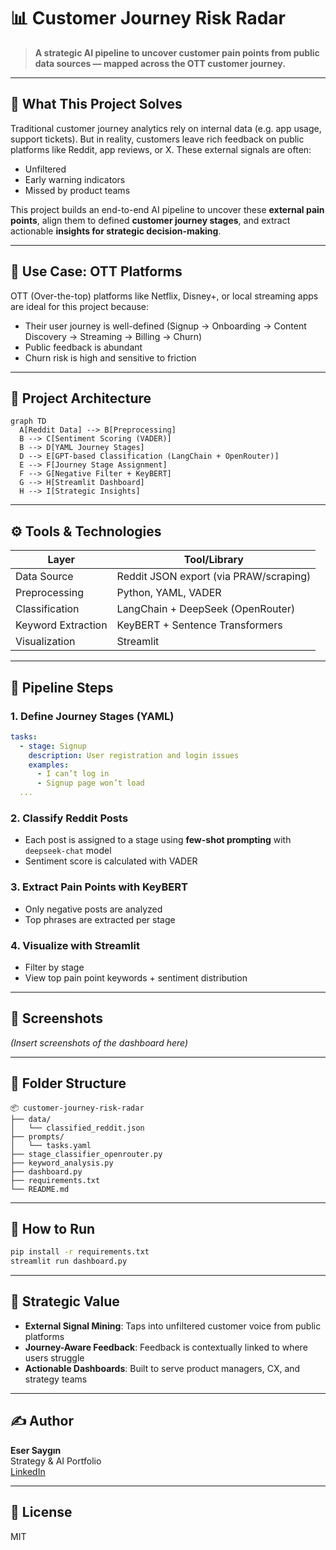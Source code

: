 # 📊 Customer Journey Risk Radar

> **A strategic AI pipeline to uncover customer pain points from public data sources — mapped across the OTT customer journey.**

---

## 🧠 What This Project Solves

Traditional customer journey analytics rely on internal data (e.g. app usage, support tickets). But in reality, customers leave rich feedback on public platforms like Reddit, app reviews, or X. These external signals are often:
- Unfiltered
- Early warning indicators
- Missed by product teams

This project builds an end-to-end AI pipeline to uncover these **external pain points**, align them to defined **customer journey stages**, and extract actionable **insights for strategic decision-making**.

---

## 🎯 Use Case: OTT Platforms

OTT (Over-the-top) platforms like Netflix, Disney+, or local streaming apps are ideal for this project because:
- Their user journey is well-defined (Signup → Onboarding → Content Discovery → Streaming → Billing → Churn)
- Public feedback is abundant
- Churn risk is high and sensitive to friction

---

## 🧱 Project Architecture

```mermaid
graph TD
  A[Reddit Data] --> B[Preprocessing]
  B --> C[Sentiment Scoring (VADER)]
  B --> D[YAML Journey Stages]
  D --> E[GPT-based Classification (LangChain + OpenRouter)]
  E --> F[Journey Stage Assignment]
  F --> G[Negative Filter + KeyBERT]
  G --> H[Streamlit Dashboard]
  H --> I[Strategic Insights]
```

---

## ⚙️ Tools & Technologies

| Layer            | Tool/Library                            |
|------------------|-----------------------------------------|
| Data Source      | Reddit JSON export (via PRAW/scraping) |
| Preprocessing    | Python, YAML, VADER                     |
| Classification   | LangChain + DeepSeek (OpenRouter)      |
| Keyword Extraction | KeyBERT + Sentence Transformers      |
| Visualization    | Streamlit                              |

---

## 🧪 Pipeline Steps

### 1. Define Journey Stages (YAML)
```yaml
tasks:
  - stage: Signup
    description: User registration and login issues
    examples:
      - I can’t log in
      - Signup page won’t load
  ...
```

### 2. Classify Reddit Posts
- Each post is assigned to a stage using **few-shot prompting** with `deepseek-chat` model
- Sentiment score is calculated with VADER

### 3. Extract Pain Points with KeyBERT
- Only negative posts are analyzed
- Top phrases are extracted per stage

### 4. Visualize with Streamlit
- Filter by stage
- View top pain point keywords + sentiment distribution

---

## 📸 Screenshots

_(Insert screenshots of the dashboard here)_

---

## 📂 Folder Structure

```
📦 customer-journey-risk-radar
├── data/
│   └── classified_reddit.json
├── prompts/
│   └── tasks.yaml
├── stage_classifier_openrouter.py
├── keyword_analysis.py
├── dashboard.py
├── requirements.txt
└── README.md
```

---

## 🚀 How to Run
```bash
pip install -r requirements.txt
streamlit run dashboard.py
```

---

## 📌 Strategic Value

- **External Signal Mining**: Taps into unfiltered customer voice from public platforms
- **Journey-Aware Feedback**: Feedback is contextually linked to where users struggle
- **Actionable Dashboards**: Built to serve product managers, CX, and strategy teams

---

## ✍️ Author
**Eser Saygın**  
Strategy & AI Portfolio  
[LinkedIn](https://linkedin.com/in/esersaygin)

---

## 📄 License
MIT

